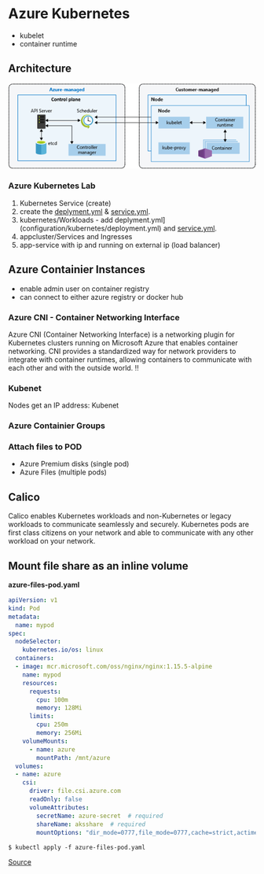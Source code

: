 # Azure Kubernetes
- kubelet
- container runtime
## Architecture
![Architecture](images/azure-kubernetes.png)

### Azure Kubernetes Lab
1. Kubernetes Service (create)
2. create the [deplyment.yml](configuration/kubernetes/deployment.yml) & [service.yml](configuration/kubernetes/service.yml).
3. kubernetes/Workloads - add deplyment.yml](configuration/kubernetes/deployment.yml) and [service.yml](configuration/kubernetes/service.yml).
4. appcluster/Services and Ingresses
5. app-service with ip and running on external ip (load balancer)

## Azure Containier Instances
- enable admin user on container registry
- can connect to either azure registry or docker hub

### Azure CNI - Container Networking Interface
Azure CNI (Container Networking Interface) is a networking plugin for Kubernetes clusters running on Microsoft Azure that enables container networking. CNI provides a standardized way for network providers to integrate with container runtimes, allowing containers to communicate with each other and with the outside world. :bangbang:

### Kubenet
Nodes get an IP address: Kubenet

### Azure Containier Groups

### Attach files to POD
- Azure Premium disks (single pod)
- Azure Files (multiple pods)


## Calico
Calico enables Kubernetes workloads and non-Kubernetes or legacy workloads to communicate seamlessly and securely. Kubernetes pods are first class citizens on your network and able to communicate with any other workload on your network. 

## Mount file share as an inline volume
__azure-files-pod.yaml__

```yaml
apiVersion: v1
kind: Pod
metadata:
  name: mypod
spec:
  nodeSelector:
    kubernetes.io/os: linux
  containers:
  - image: mcr.microsoft.com/oss/nginx/nginx:1.15.5-alpine
    name: mypod
    resources:
      requests:
        cpu: 100m
        memory: 128Mi
      limits:
        cpu: 250m
        memory: 256Mi
    volumeMounts:
      - name: azure
        mountPath: /mnt/azure
  volumes:
  - name: azure
    csi:
      driver: file.csi.azure.com
      readOnly: false
      volumeAttributes:
        secretName: azure-secret  # required
        shareName: aksshare  # required
        mountOptions: "dir_mode=0777,file_mode=0777,cache=strict,actimeo=30,nosharesock"  #optional

```

```shell
$ kubectl apply -f azure-files-pod.yaml
```
[Source](https://learn.microsoft.com/en-us/azure/aks/azure-files-volume)






